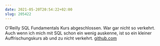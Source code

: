 ```yaml
---
date: 2021-05-20T20:54:22+02:00
slug: 205422
---
```


O'Reilly SQL Fundamentals Kurs abgeschlossen. War gar nicht so verkehrt. Auch wenn ich mich mit SQL schon ein wenig auskenne, ist so ein kleiner Auffrischungskurs ab und zu nicht verkehrt. [github.com](https://github.com/thomasnield/oreilly_sql_fundamentals_for_data) 